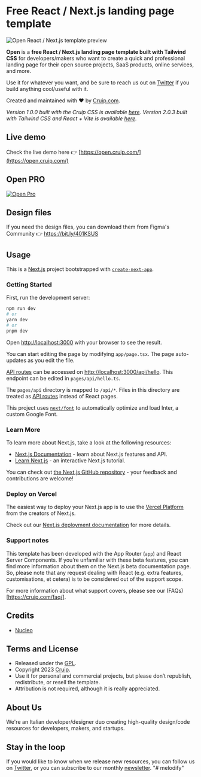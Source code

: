 # Free React / Next.js landing page template

![Open React / Next.js template preview](https://user-images.githubusercontent.com/2683512/231426532-c71f4291-4813-401b-a569-ada47fe13efa.png)

**Open** is a **free React / Next.js landing page template built with Tailwind CSS** for developers/makers who want to create a quick and professional landing page for their open source projects, SaaS products, online services, and more.

Use it for whatever you want, and be sure to reach us out on [Twitter](https://twitter.com/Cruip_com) if you build anything cool/useful with it.

Created and maintained with ❤️ by [Cruip.com](https://cruip.com).

*Version 1.0.0 built with the Cruip CSS is available [here](https://github.com/cruip/open-react-template/releases/tag/1.0.0).*
*Version 2.0.3 built with Tailwind CSS and React + Vite is available [here](https://github.com/cruip/open-react-template/releases/tag/2.0.3).*

## Live demo

Check the live demo here 👉️ [https://open.cruip.com/](https://open.cruip.com/)

## Open PRO

[![Open Pro](https://user-images.githubusercontent.com/2683512/151177673-e56ade57-c98d-4c37-b315-d313bd14bb53.png)](https://cruip.com/)

## Design files

If you need the design files, you can download them from Figma's Community 👉 https://bit.ly/401KSUS

## Usage

This is a [Next.js](https://nextjs.org/) project bootstrapped with [`create-next-app`](https://github.com/vercel/next.js/tree/canary/packages/create-next-app).

### Getting Started

First, run the development server:

```bash
npm run dev
# or
yarn dev
# or
pnpm dev
```

Open [http://localhost:3000](http://localhost:3000) with your browser to see the result.

You can start editing the page by modifying `app/page.tsx`. The page auto-updates as you edit the file.

[API routes](https://nextjs.org/docs/api-routes/introduction) can be accessed on [http://localhost:3000/api/hello](http://localhost:3000/api/hello). This endpoint can be edited in `pages/api/hello.ts`.

The `pages/api` directory is mapped to `/api/*`. Files in this directory are treated as [API routes](https://nextjs.org/docs/api-routes/introduction) instead of React pages.

This project uses [`next/font`](https://nextjs.org/docs/basic-features/font-optimization) to automatically optimize and load Inter, a custom Google Font.

### Learn More

To learn more about Next.js, take a look at the following resources:

- [Next.js Documentation](https://nextjs.org/docs) - learn about Next.js features and API.
- [Learn Next.js](https://nextjs.org/learn) - an interactive Next.js tutorial.

You can check out [the Next.js GitHub repository](https://github.com/vercel/next.js/) - your feedback and contributions are welcome!

### Deploy on Vercel

The easiest way to deploy your Next.js app is to use the [Vercel Platform](https://vercel.com/new?utm_medium=default-template&filter=next.js&utm_source=create-next-app&utm_campaign=create-next-app-readme) from the creators of Next.js.

Check out our [Next.js deployment documentation](https://nextjs.org/docs/deployment) for more details.


### Support notes
This template has been developed with the App Router (`app`) and React Server Components. If you’re unfamiliar with these beta features, you can find more information about them on the Next.js beta documentation page. So, please note that any request dealing with React (e.g. extra features, customisations, et cetera) is to be considered out of the support scope.

For more information about what support covers, please see our (FAQs)[https://cruip.com/faq/].

## Credits

- [Nucleo](https://nucleoapp.com/)

## Terms and License

- Released under the [GPL](https://www.gnu.org/licenses/gpl-3.0.html).
- Copyright 2023 [Cruip](https://cruip.com/).
- Use it for personal and commercial projects, but please don’t republish, redistribute, or resell the template.
- Attribution is not required, although it is really appreciated.

## About Us

We're an Italian developer/designer duo creating high-quality design/code resources for developers, makers, and startups.

## Stay in the loop

If you would like to know when we release new resources, you can follow us on [Twitter](https://twitter.com/Cruip_com), or you can subscribe to our monthly [newsletter](https://cruip.com/#subscribe).
"# melodify" 
